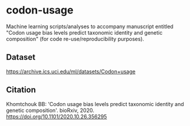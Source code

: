 # codon-usage
Machine learning scripts/analyses to accompany manuscript entitled "Codon usage bias levels predict taxonomic identity and genetic composition" (for code re-use/reproducibility purposes).

## Dataset

https://archive.ics.uci.edu/ml/datasets/Codon+usage

## Citation

Khomtchouk BB: 'Codon usage bias levels predict taxonomic identity and genetic composition'. bioRxiv, 2020. https://doi.org/10.1101/2020.10.26.356295
